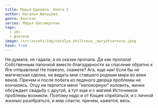 ```yaml
---
title: Марья-Царевна. Книга 2
author: Наталья Жильцова
genre: Фэнтези
series: Марья Бессмертная
tags:
  - 16+
  - фэнтези
image: /src/assets/img/natalya_zhiltsova__maryatsarevna.jpeg
have: true
---
```

Не думала, не гадала, а из сказки пропала. Да как пропала! Собственным папочкой вместо благодарности за спасение обратно к Яге отправлена! Не повезло, скажете? Ага, еще как! Если бы не магическая сделка, не видать мне ставшего родным мира во веки веков. Причем и после побега из ледяного дворца проблемы не кончились. Отцу не терпится меня "непокорную" изловить, жених обсуждает свадьбу с другой, а тут еще и с магией Источников проблемы возникли. Поэтому надо и от Кощея спрятаться, и с личной жизнью разобраться, и мир спасти, причем, кажется, весь.
